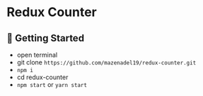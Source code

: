 # Redux Counter

## 🚀 Getting Started

- open terminal
- git clone `https://github.com/mazenadel19/redux-counter.git`
- `npm i`
- cd redux-counter
- `npm start` or `yarn start`
